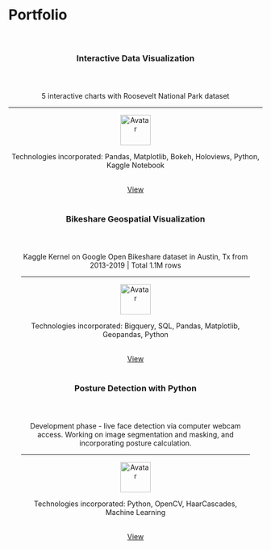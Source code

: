<style>
</style>

# Portfolio

<meta name="viewport" content="width=device-width">
<link rel="stylesheet" href="https://www.w3schools.com/w3css/4/w3.css">
<body>

<div class="w3-container" style="width:100%" align="center">
  <br/>

  <div class="w3-card-4 card" style="width:100%">
    <header class="w3-container w3-light-grey">
      <h3 align="center">Interactive Data Visualization</h3>
    </header>
    <div class="w3-container">
      <p align="center">5 interactive charts with Roosevelt National Park dataset</p>
      <hr>
      <img src="http://dcstang.github.io/assets/blog_pics/kaggleicon.jpg" alt="Avatar" class="w3-left w3-circle w3-margin-right" style="width:60px">
      <p>Technologies incorporated: Pandas, Matplotlib, Bokeh, Holoviews, Python, Kaggle Notebook </p><br>
    </div>
    <a href="https://www.kaggle.com/dcstang/interactive-exploratory-data-analysis-eda" class="w3-button w3-block w3-dark-grey">View</a>
  </div>
  <br/>
  <div class="w3-card-4 card" style="width:90%">
    <header class="w3-container w3-light-grey">
      <h3 align="center">Bikeshare Geospatial Visualization</h3>
    </header>
    <div class="w3-container">
      <p align="center">Kaggle Kernel on Google Open Bikeshare dataset in Austin, Tx from 2013-2019 | Total 1.1M rows</p>
      <hr>
      <img src="http://dcstang.github.io/assets/blog_pics/kaggleicon.jpg" alt="Avatar" class="w3-left w3-circle w3-margin-right" style="width:60px">
      <p>Technologies incorporated: Bigquery, SQL, Pandas, Matplotlib, Geopandas, Python </p><br>
    </div>
    <a href="https://www.kaggle.com/dcstang/bqml-bikeshare-deep-dive" class="w3-button w3-block w3-dark-grey">View</a>
  </div>
  <br/>
  <div class="w3-card-4 card" style="width:90%">
    <header class="w3-container w3-light-grey">
      <h3 align="center">Posture Detection with Python</h3>
    </header>
    <div class="w3-container">
      <p align="center">Development phase - live face detection via computer webcam access. Working on image segmentation and masking, and incorporating posture calculation.</p>
      <hr>
      <img src="http://dcstang.github.io/assets/blog_pics/opencv_logo.png" alt="Avatar" class="w3-left w3-circle w3-margin-right" style="width:60px">
      <p>Technologies incorporated: Python, OpenCV, HaarCascades, Machine Learning</p><br>
    </div>
    <a href="https://github.com/dcstang/posture-detection" class="w3-button w3-block w3-dark-grey">View</a>
  </div>
  <br/>
</div>




<!--
<li>
  <img src="http://lorempixum.com/100/100/nature/3" >
  <h3>Smoke On The Water</h3>
  <p>Lorem ipsum dolor sit amet, consectetur adipiscing elit. Praesent euismod ultrices ante, ac laoreet nulla vestibulum adipiscing. Nam quis justo in augue auctor imperdiet.</p>
</li>

<li>
  <img src="http://lorempixum.com/100/100/nature/4" >
  <h3>Headline</h3>
  <p>Lorem ipsum dolor sit amet, consectetur adipiscing elit. Praesent euismod ultrices ante, ac laoreet nulla vestibulum adipiscing. Nam quis justo in augue auctor imperdiet.</p>
</li>
-->
